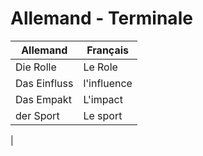 

# Allemand - Terminale

| Allemand | Français |
| --- | --- |
| Die Rolle | Le Role |
|Das Einfluss | l'influence |
| Das Empakt | L'impact |
| der Sport | Le sport |
| 
<!--stackedit_data:
eyJoaXN0b3J5IjpbNTE4NTkyNjU5XX0=
-->